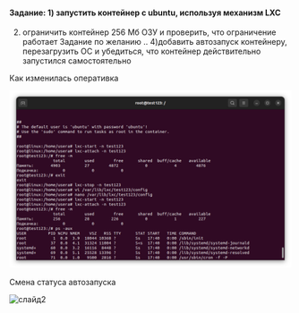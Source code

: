 #### Задание: 1) запустить контейнер с ubuntu, используя механизм LXC
2) ограничить контейнер 256 Мб ОЗУ и проверить, что ограничение работает
Задание по желанию ..
4)добавить автозапуск контейнеру, перезагрузить ОС и убедиться, что контейнер действительно запустился самостоятельно

Как изменилась оперативка

![слайд1](изменение_оперативки_в_контейнере.png)

Смена статуса автозапуска

![слайд2](Идобавлен_автозапуск.png)
